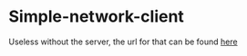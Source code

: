 # Simple-network-client
Useless without the server, the url for that can be found [here](https://github.com/NathanKassab/Simple-network-server)
